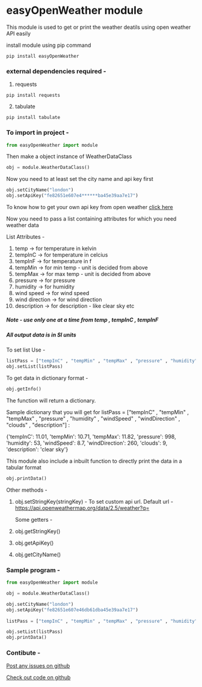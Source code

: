 # easyOpenWeather module

This module is used to get or print the weather deatils using open weather API easily

install module using pip command
```shell
pip install easyOpenWeather
```

### external dependencies required - 
1. requests
```shell
pip install requests
```

2. tabulate
```shell
pip install tabulate
```


### To import in project - 
```python
from easyOpenWeather import module
```

Then make a object instance of WeatherDataClass
```python
obj = module.WeatherDataClass()
```

Now you need to at least set the city name and api key first
```python
obj.setCityName("london")
obj.setApiKey("fe82651e607e4******ba45e39aa7e17")
```

To know how to get your own api key from open weather [click here](https://openweathermap.org/appid#:~:text=1.,activated%20and%20ready%20to%20use.)

Now you need to pass a list containing attributes for which you need weather data

List Attributes - 
1.  temp        		-> for temperature in kelvin
2.  tempInC     		-> for temperature in celcius
3.  tempInF     		-> for temperature in f
4.  tempMin     		-> for min temp - unit is decided from above 
5.  tempMax     		-> for max temp - unit is decided from above
6.  pressure			-> for pressure 
7.  humidity			-> for humidity
8.  wind speed			-> for wind speed 
9.  wind direction 		-> for wind direction
10. description  		-> for description - like clear sky etc

##### Note - use only one at a time from temp , tempInC , tempInF

##### All output data is in SI units

To set list Use - 
```python
listPass = ["tempInC" , "tempMin" , "tempMax" , "pressure" , "humidity" , "windSpeed" , "windDirection" , "clouds" , "description"]
obj.setList(listPass)
```

To get data in dictionary format - 
```python
obj.getInfo()
```

The function will return a dictionary.

Sample dictionary that you will get for listPass = ["tempInC" , "tempMin" , "tempMax" , "pressure" , "humidity" , "windSpeed" , "windDirection" , "clouds" , "description"] :

{'tempInC': 11.01, 'tempMin': 10.71, 'tempMax': 11.82, 'pressure': 998, 'humidity': 53, 'windSpeed': 8.7, 'windDirection': 260, 'clouds': 9, 'description': 'clear sky'}


This module also include a inbuilt function to directly print the data in a tabular format
```python
obj.printData()
```

Other methods - 
1. obj.setStringKey(stringKey) - To set custom api url. Default url - https://api.openweathermap.org/data/2.5/weather?q=
	
   Some getters - 
2. obj.getStringKey()
3. obj.getApiKey()
4. obj.getCityName()


### Sample program - 
```python 
from easyOpenWeather import module

obj = module.WeatherDataClass()

obj.setCityName("london")
obj.setApiKey("fe82651e607e46db61dba45e39aa7e17")
    
listPass = ["tempInC" , "tempMin" , "tempMax" , "pressure" , "humidity" , "windSpeed" , "windDirection" , "clouds" , "description"]

obj.setList(listPass)
obj.printData()
```

### Contibute - 

[Post any issues on github](https://github.com/harshnative/nativeOpenWeather_Module)

[Check out code on github](https://github.com/harshnative/nativeOpenWeather_Module)